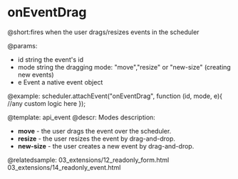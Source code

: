 onEventDrag
=============
@short:fires when the user drags/resizes events in the scheduler 
	

@params:
- id	string	the event's id
- mode	string  the dragging mode: "move","resize" or "new-size" (creating new events)
- e		Event	a native event object


@example:
scheduler.attachEvent("onEventDrag", function (id, mode, e){
	//any custom logic here
});



@template:	api_event
@descr: 
Modes description:

- **move** - the user drags the event over the scheduler.
- **resize** - the user resizes the event by drag-and-drop.
- **new-size** - the user creates a new event by drag-and-drop.


@relatedsample:
	03_extensions/12_readonly_form.html
    03_extensions/14_readonly_event.html